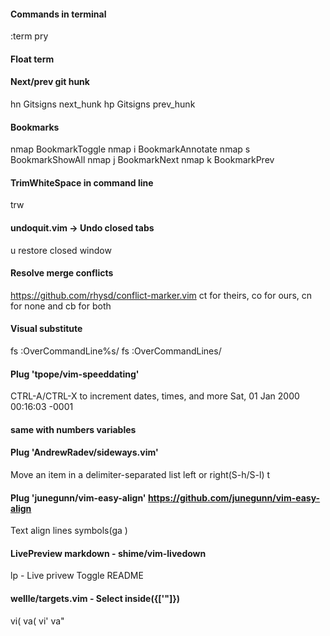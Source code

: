 #### Commands in terminal
:term pry

#### Float term
<A-t>

#### Next/prev git hunk
<leader>hn Gitsigns next_hunk
<leader>hp Gitsigns prev_hunk

#### Bookmarks
nmap <Space><Space> <Plug>BookmarkToggle
nmap <Space>i <Plug>BookmarkAnnotate
nmap <Space>s <Plug>BookmarkShowAll
nmap <Space>j <Plug>BookmarkNext
nmap <Space>k <Plug>BookmarkPrev

#### TrimWhiteSpace in command line
trw

#### undoquit.vim -> Undo closed tabs
<c-w>u restore closed window

#### Resolve merge conflicts
https://github.com/rhysd/conflict-marker.vim
ct for theirs, co for ours, cn for none and cb for both


#### Visual substitute
<Leader>fs :OverCommandLine<CR>%s/
<Leader>fs :OverCommandLine<CR>s/


#### Plug 'tpope/vim-speeddating'
CTRL-A/CTRL-X to increment dates, times, and more
Sat, 01 Jan 2000 00:16:03 -0001
#### same with numbers variables


#### Plug 'AndrewRadev/sideways.vim'
Move an item in a delimiter-separated list left or right(S-h/S-l)
t

#### Plug 'junegunn/vim-easy-align' https://github.com/junegunn/vim-easy-align
Text align lines symbols(ga )


#### LivePreview markdown - shime/vim-livedown
<Leader>lp - Live privew Toggle README

#### wellle/targets.vim - Select inside({['"]})
vi( va( vi' va"

